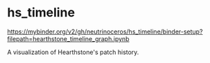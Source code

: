 # hs_timeline
https://mybinder.org/v2/gh/neutrinoceros/hs_timeline/binder-setup?filepath=hearthstone_timeline_graph.ipynb

A visualization of Hearthstone's patch history.
